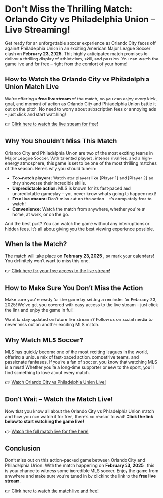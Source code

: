 # Don't Miss the Thrilling Match: Orlando City vs Philadelphia Union – Live Streaming!

Get ready for an unforgettable soccer experience as Orlando City faces off against Philadelphia Union in an exciting American Major League Soccer clash on **February 23, 2025**. This highly anticipated match promises to deliver a thrilling display of athleticism, skill, and passion. You can watch the game live and for free – right from the comfort of your home!

## How to Watch the Orlando City vs Philadelphia Union Match Live

We're offering a **free live stream** of the match, so you can enjoy every kick, goal, and moment of action as Orlando City and Philadelphia Union battle it out on the pitch. No need to worry about subscription fees or annoying ads – just click and start watching!

👉 [Click here to watch the live stream for free!](https://tinyurl.com/livestreamfreeo?st=Orlando+City+vs+Philadelphia+Union&si=gh)

## Why You Shouldn’t Miss This Match

Orlando City and Philadelphia Union are two of the most exciting teams in Major League Soccer. With talented players, intense rivalries, and a high-energy atmosphere, this game is set to be one of the most thrilling matches of the season. Here’s why you should tune in:

- **Top-notch players:** Watch star players like [Player 1] and [Player 2] as they showcase their incredible skills.
- **Unpredictable action:** MLS is known for its fast-paced and unpredictable gameplay – you never know what’s going to happen next!
- **Free live stream:** Don’t miss out on the action – it’s completely free to watch!
- **Convenience:** Watch the match from anywhere, whether you're at home, at work, or on the go.

And the best part? You can watch the game without any interruptions or hidden fees. It’s all about giving you the best viewing experience possible.

## When Is the Match?

The match will take place on **February 23, 2025** , so mark your calendars! You definitely won’t want to miss this one.

👉 [Click here for your free access to the live stream!](https://tinyurl.com/livestreamfreeo?st=Orlando+City+vs+Philadelphia+Union&si=gh)

## How to Make Sure You Don’t Miss the Action

Make sure you’re ready for the game by setting a reminder for February 23, 2025! We’ve got you covered with easy access to the live stream – just click the link and enjoy the game in full!

Want to stay updated on future live streams? Follow us on social media to never miss out on another exciting MLS match.

## Why Watch MLS Soccer?

MLS has quickly become one of the most exciting leagues in the world, offering a unique mix of fast-paced action, competitive teams, and passionate fanbases. If you’re a fan of soccer, you know that watching MLS is a must! Whether you’re a long-time supporter or new to the sport, you’ll find something to love about every match.

👉 [Watch Orlando City vs Philadelphia Union Live!](https://tinyurl.com/livestreamfreeo?st=Orlando+City+vs+Philadelphia+Union&si=gh)

## Don’t Wait – Watch the Match Live!

Now that you know all about the Orlando City vs Philadelphia Union match and how you can watch it for free, there’s no reason to wait! **Click the link below to start watching the game live!**

👉 [Watch the full match live for free here!](https://tinyurl.com/livestreamfreeo?st=Orlando+City+vs+Philadelphia+Union&si=gh)

## Conclusion

Don’t miss out on this action-packed game between Orlando City and Philadelphia Union. With the match happening on **February 23, 2025** , this is your chance to witness some incredible MLS soccer. Enjoy the game from anywhere and make sure you’re tuned in by clicking the link to the [**free live stream**](https://tinyurl.com/livestreamfreeo?st=Orlando+City+vs+Philadelphia+Union&si=gh).

👉 [Click here to watch the match live and free!](https://tinyurl.com/livestreamfreeo?st=Orlando+City+vs+Philadelphia+Union&si=gh)
